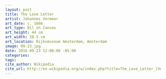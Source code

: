 ```yaml
---
layout: post
title: The Love Letter
artist: Johannes Vermeer
art_date: c. 1666
art_type: Oil on Canvas
art_height: 44 cm
art_width: 38.5 cm
art_location: Rijksmuseum Amsterdam, Amsterdam
image: 09-23.jpg
date: 2016-09-23 12:00:00 -05:00
categories:
tags:
cite_author: Wikipedia
cite_url: http://en.wikipedia.org/w/index.php?title=The_Love_Letter_(Vermeer)&oldid=588082073
---
```

